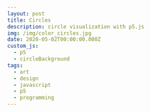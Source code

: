 ```yaml
---
layout: post
title: Circles
description: circle visualization with p5.js
img: /img/color_circles.jpg
date: 2020-05-02T00:00:00.000Z
custom_js:
  - p5
  - circleBackground
tags:
  - art
  - design
  - javascript
  - p5
  - programming
---
```


<div id="color_circles" style="text-align: center;"></div>
